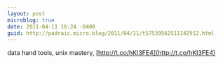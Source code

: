 ```yaml
---
layout: post
microblog: true
date: 2011-04-11 16:24 -0400
guid: http://padraic.micro.blog/2011/04/11/t57539562511142912.html
---
```

data hand tools, unix mastery, [http://t.co/hKI3FE4](http://t.co/hKI3FE4)
